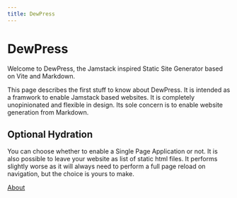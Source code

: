 ```yaml
---
title: DewPress
---
```

# DewPress

Welcome to DewPress, the Jamstack inspired Static Site Generator based on Vite and Markdown.

This page describes the first stuff to know about DewPress. It is intended as a framwork to enable
Jamstack based websites. It is completely unopinionated and flexible in design. Its sole concern
is to enable website generation from Markdown.

## Optional Hydration
You can choose whether to enable a Single Page Application or not. It is also possible to leave 
your website as list of static html files. It performs slightly worse as it will always need to perform a full
page reload on navigation, but the choice is yours to make.

[About](/about)

